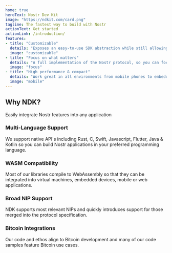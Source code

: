 ```yaml
---
home: true
heroText: Nostr Dev Kit
image: "https://ndkit.com/card.png"
tagline: The fastest way to build with Nostr
actionText: Get started
actionLink: /introduction/
features:
- title: "Customizable"
  details: "Exposes an easy-to-use SDK abstraction while still allowing access to the low-level types for precision control."
  image: "customizable"
- title: "Focus on what matters"
  details: "A full implementation of the Nostr protocol, so you can focus on crafting custom-tailored user experiences."
  image: "focus"
- title: "High performance & compact"
  details: "Work great in all environments from mobile phones to embedded devices, IoT devices, and kubernetes."
  image: "mobile"
---
```


<head>
  <title>Nostr Dev Kit</title>
  <meta charSet="utf-8" />
  <meta property="og:title" content="Nostr Dev Kit" />
  <meta property="og:image" content="https://ndkit.com/card.png" />
  <meta property="og:description" content="Nostr Dev Kit is the fastest way to build with the Nostr protocol" />
  <meta property="og:url" content="https://ndkit.com" />
  <meta name="twitter:title" content="Nostr Dev Kit" />
  <meta name="twitter:creator" content="@MaxGravitt">
  <meta name="twitter:card" content="summary_large_image" />
  <meta name="twitter:image" content="https://ndkit.com/card.png" />
  <meta name="twitter:description" content="Nostr Dev Kit is the fastest way to build with the Nostr protocol" />
</head>

<div class="intro">
<h2>Why NDK?</h2>
<p>Easily integrate Nostr features into any application</p>
</div>

<div class="features">
<div class="feature">
<h3>Multi-Language Support</h3>
We support native API's including Rust, C, Swift, Javascript, Flutter, Java & Kotlin so you can build Nostr applications in your preferred programming language. 
</div>

<div class="feature">
<h3>WASM Compatibility</h3>
Most of our libraries compile to WebAssembly so that they can be integrated into virtual machines, embedded devices, mobile or web applications.
</div>

<div class="feature">
<h3>Broad NIP Support</h3>

NDK supports most relevant NIPs and quickly introduces support for those merged into the protocol specification.

</div>

<div class="feature">
<h3>Bitcoin Integrations</h3>

Our code and ethos align to Bitcoin development and many of our code samples feature Bitcoin use cases.

</div>
</div>

